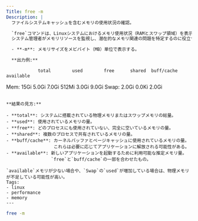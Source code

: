 ```yaml
---
Title: free -m
Description: |
  ファイルシステムキャッシュを含むメモリの使用状況の確認。

  `free`コマンドは、Linuxシステムにおけるメモリ使用状況（RAMとスワップ領域）を表示するユーティリティ。
  システム管理者がメモリリソースを監視し、潜在的なメモリ関連の問題を特定するのに役立つ。

  - **-m**: メモリサイズをメビバイト（MB）単位で表示する。

  **出力例:**
  ```
                total        used        free      shared  buff/cache   available
  Mem:           15Gi       5.0Gi       7.0Gi       512Mi       3.0Gi        9.0Gi
  Swap:         2.0Gi       0.0Ki       2.0Gi
  ```

  **結果の見方:**

  - **total**: システムに搭載されている物理メモリまたはスワップメモリの総量。
  - **used**: 使用されているメモリの量。
  - **free**: どのプロセスにも使用されていない、完全に空いているメモリの量。
  - **shared**: 複数のプロセスで共有されているメモリの量。
  - **buff/cache**: カーネルバッファとページキャッシュに使用されているメモリの量。
                    これらは必要に応じてアプリケーションに解放される可能性がある。
  - **available**: 新しいアプリケーションを起動するために利用可能な推定メモリ量。
                   `free`と`buff/cache`の一部を合わせたもの。

  `available`メモリが少ない場合や、`Swap`の`used`が増加している場合は、物理メモリが不足している可能性が高い。
Tags:
  - linux
  - performance
  - memory
---
```


```bash
free -m
```

